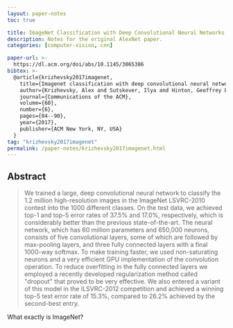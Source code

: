 ```yaml
---
layout: paper-notes
toc: true

title: ImageNet Classification with Deep Convolutional Neural Networks
description: Notes for the original AlexNet paper.
categories: [computer-vision, cnn]

paper-url: >-
  https://dl.acm.org/doi/abs/10.1145/3065386
bibtex: >-
  @article{krizhevsky2017imagenet,
    title={Imagenet classification with deep convolutional neural networks},
    author={Krizhevsky, Alex and Sutskever, Ilya and Hinton, Geoffrey E},
    journal={Communications of the ACM},
    volume={60},
    number={6},
    pages={84--90},
    year={2017},
    publisher={ACM New York, NY, USA}
  }
tag: "krizhevsky2017imagenet"
permalink: /paper-notes/krizhevsky2017imagenet.html
---
```


## Abstract

> We trained a large, deep convolutional neural network to classify the  1.2 million high-resolution images in the ImageNet LSVRC-2010 contest  into the 1000 different classes. On the test data, we achieved top-1 and top-5 error rates of 37.5% and 17.0%, respectively, which is  considerably better than the previous state-of-the-art. The neural  network, which has 60 million parameters and 650,000 neurons, consists  of five convolutional layers, some of which are followed by max-pooling  layers, and three fully connected layers with a final 1000-way softmax.  To make training faster, we used non-saturating neurons and a very  efficient GPU implementation of the convolution operation. To reduce  overfitting in the fully connected layers we employed a recently  developed regularization method called "dropout" that proved to be very  effective. We also entered a variant of this model in the ILSVRC-2012  competition and achieved a winning top-5 test error rate of 15.3%,  compared to 26.2% achieved by the second-best entry.

What exactly is ImageNet?


